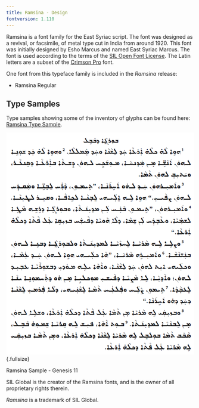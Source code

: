 ```yaml
---
title: Ramsina - Design
fontversion: 1.110
---
```


Ramsina is a font family for the East Syriac script. The font was designed as a revival, or facsimile, of metal type cut in India from around 1920. This font was initially designed by Esho Marcus and named East Syriac Marcus. The font is used according to the terms of the [SIL Open Font License](https://openfontlicense.org/). The Latin letters are a subset of the [Crimson Pro](https://github.com/Fonthausen/CrimsonPro) font.

One font from this typeface family is included in the *Ramsina* release:

* Ramsina Regular

## Type Samples

Type samples showing some of the inventory of glyphs can be found here: 
[Ramsina Type Sample](sample.md).

![Ramsina Sample - Genesis 11](../assets/images/RamsinaGen11.png){.fullsize}
<figcaption>Ramsina Sample - Genesis 11</figcaption>

SIL Global is the creator of the Ramsina fonts, and is the owner of all proprietary rights therein.

*Ramsina* is a trademark of SIL Global.